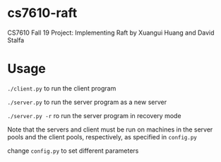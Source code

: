 # cs7610-raft
CS7610 Fall 19 Project: Implementing Raft by Xuangui Huang and David Stalfa

# Usage
`./client.py` to run the client program

`./server.py` to run the server program as a new server

`./server.py -r` ro run the server program in recovery mode

Note that the servers and client must be run on machines in the server pools and the client pools, respectively, as specified in `config.py`

change `config.py` to set different parameters